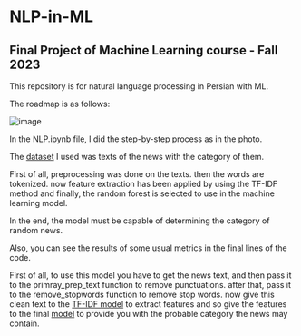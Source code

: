 # NLP-in-ML
## Final Project of Machine Learning course - Fall 2023
This repository is for natural language processing in Persian with ML.

The roadmap is as follows:

![image](https://github.com/user-attachments/assets/6f0ecb64-5cf1-4906-9d0e-48405ba89d6f)

In the NLP.ipynb file, I did the step-by-step process as in the photo.

The [dataset](https://drive.google.com/file/d/1gyEAly-tnTr3NRkvNGHmn0_77s3nyfDU/view) I used was texts of the news with the category of them.

First of all, preprocessing was done on the texts. then the words are tokenized. now feature extraction has been applied by using the TF-IDF method and finally, the random forest is selected to use in the machine learning model.

In the end, the model must be capable of determining the category of random news.

Also, you can see the results of some usual metrics in the final lines of the code.

First of all, to use this model you have to get the news text, and then pass it to the primray_prep_text function to remove punctuations. after that, pass it to the remove_stopwords function to remove stop words. now give this clean text to the [TF-IDF model](https://drive.google.com/file/d/1yuVAFnBFuI-c37-8n8XHQeDsIjOakQA7/view?usp=sharing) to extract features and so give the features to the final [model](https://drive.google.com/file/d/1kflWvXH8ZYmAKwoPeQROKh25IVWv3IPX/view?usp=sharing) to provide you with the probable category the news may contain.





